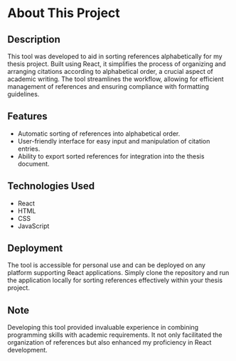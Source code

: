 # About This Project

## Description
This tool was developed to aid in sorting references alphabetically for my thesis project. Built using React, it simplifies the process of organizing and arranging citations according to alphabetical order, a crucial aspect of academic writing. The tool streamlines the workflow, allowing for efficient management of references and ensuring compliance with formatting guidelines.

## Features
- Automatic sorting of references into alphabetical order.
- User-friendly interface for easy input and manipulation of citation entries.
- Ability to export sorted references for integration into the thesis document.

## Technologies Used
- React
- HTML
- CSS
- JavaScript

## Deployment
The tool is accessible for personal use and can be deployed on any platform supporting React applications. Simply clone the repository and run the application locally for sorting references effectively within your thesis project.

## Note
Developing this tool provided invaluable experience in combining programming skills with academic requirements. It not only facilitated the organization of references but also enhanced my proficiency in React development.
